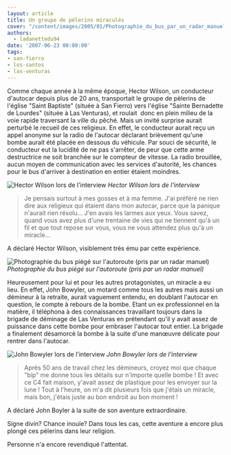 ```yaml
---
layout: article
title: Un groupe de pélerins miraculés
cover: "/content/images/2005/01/Photographie_du_bus_par_un_radar_manuel.jpg"
authors:
  - ladanettedu94
date: '2007-06-23 00:00:00'
tags:
- san-fierro
- los-santos
- las-venturas
---
```


Comme chaque année à la même époque, Hector Wilson, un conducteur d'autocar depuis plus de 20 ans, transportait le groupe de pèlerins de l'église "Saint Baptiste" (située à San Fierro) vers l'église "Sainte Bernadette de Lourdes" (située à Las Venturas), et&nbsp;roulait&nbsp;&nbsp;donc en plein milieu de&nbsp;la voie rapide traversant la ville du pêché. Mais un invité surprise&nbsp;aurait perturbé&nbsp;le recueil de ces religieux. En effet, le conducteur aurait reçu un appel anonyme sur la radio de l'autocar&nbsp;déclarant brièvement qu'une bombe aurait été placée en dessous du véhicule. Par souci de sécurité, le conducteur eut la lucidité de ne pas s'arrêter, de peur que cette arme destructrice ne soit branchée sur le compteur de vitesse. La radio brouillée, aucun moyen de communication avec les services d'autorité, les chances pour le bus d'arriver à destination en&nbsp;entier étaient moindres.

![Hector Wilson lors de l'interview](/content/images/2005/01/Le_conducteur_du_bus_lors_de_l__interview.jpg)
_Hector Wilson lors de l'interview_

> Je pensais surtout à mes gosses et à ma femme. J'ai préféré ne rien dire aux religieux qui étaient dans mon autocar, parce que la panique n'aurait rien résolu... J'en avais les larmes aux yeux. Vous savez, quand vous avez plus d'une trentaine de vies qui ne tiennent qu'à un fil et que tout repose sur vous, vous ne vous attendez plus qu'à un miracle...

A déclaré Hector Wilson, visiblement très ému&nbsp;par cette expérience.

![Photographie du bus piégé sur l'autoroute (pris par un radar manuel)](/content/images/2005/01/Photographie_du_bus_par_un_radar_manuel.jpg)
_Photographie du bus piégé sur l'autoroute (pris par un radar manuel)_

Heureusement pour lui et pour les autres protagonistes, un miracle a eu lieu. En effet, John Bowyler, un motard comme tous les autres mais aussi un démineur à la&nbsp;retraite, aurait vaguement&nbsp;entendu, en doublant l'autocar en question, le compte à rebours de la bombe. Etant un ex professionnel en la matière, il téléphona à des connaissances travaillant toujours dans la brigade de déminage de Las Venturas en prétendant qu'il y avait assez de puissance dans cette bombe pour embraser l'autocar tout entier. La brigade a finalement désamorcé la bombe à la suite d'une manœuvre délicate pour rentrer dans l'autocar.

![John Bowyler lors de l'interview](/content/images/2005/01/Le_motard.jpg)
_John Bowyler lors de l'interview_

> Après 50 ans de travail chez les démineurs, croyez moi que chaque "bip" me donne tous les détails sur n'importe quelle bombe ! Et avec ce C4 fait maison, y'avait assez de plastique pour les envoyer sur la lune ! Tout à l'heure, on m'a dit plusieurs fois que j'étais un miracle, mais bon, j'étais juste au bon endroit au bon moment !

A déclaré John Boyler à la suite de son aventure extraordinaire.

Signe divin? Chance inouïe? Dans tous les cas, cette aventure a encore plus plongé ces pèlerins dans leur religion.

Personne n'a encore revendiqué l'attentat.